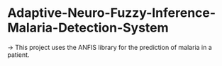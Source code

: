 # Adaptive-Neuro-Fuzzy-Inference-Malaria-Detection-System
-> This project uses the ANFIS library for the prediction of malaria in a patient.

